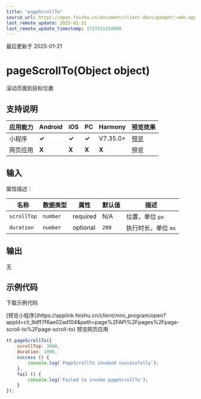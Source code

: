 ```yaml
---
title: "pageScrollTo"
source_url: https://open.feishu.cn/document/client-docs/gadget/-web-app-api/interface/page-position/pagescrollto
last_remote_update: 2025-01-21
last_remote_update_timestamp: 1737431334000
---
```

最后更新于 2025-01-21

# pageScrollTo(Object object)

滚动页面到目标位置

## 支持说明

应用能力 | Android | iOS | PC | Harmony | 预览效果
--- | --- | --- | --- | --- | ---
小程序 | **✓** | **✓** | **✓** | V7.35.0+ | [预览](https://applink.feishu.cn/client/mini_program/open?appId=cli_9dff7f6ae02ad104&path=page%2FAPI%2Fpages%2Fpage-scroll-to%2Fpage-scroll-to)
网页应用 | **X** | **X** | **X** | **X** | 预览

## 输入

属性描述：

名称 | 数据类型 | 属性 | 默认值 | 描述
--|--|--|--|--
`scrollTop` | `number` | required | N/A | 位置，单位 `px`
`duration` | `number` | optional | `200` | 执行时长，单位 `ms`

## 输出
无

## 示例代码

<md-download-code href="https://open.feishu.cn/document/uYjL24iN/uYDM04iNwQjL2ADN" mobileDisplay="none">下载示例代码</md-download-code>

<div style="display: flex">
          [预览小程序](https://applink.feishu.cn/client/mini_program/open?appId=cli_9dff7f6ae02ad104&path=page%2FAPI%2Fpages%2Fpage-scroll-to%2Fpage-scroll-to)
    预览网页应用

</div> 

```js
tt.pageScrollTo({
    scrollTop: 3008,
    duration: 1000,
    success () {
        console.log(`PageScrollTo invoked successfully`);
    },
    fail () {
        console.log(`Failed to invoke pageScrollTo`);
    }
});
```
